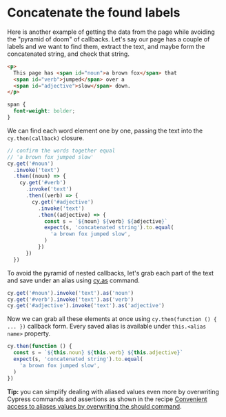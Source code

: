 # Concatenate the found labels

Here is another example of getting the data from the page while avoiding the "pyramid of doom" of callbacks. Let's say our page has a couple of labels and we want to find them, extract the text, and maybe form the concatenated string, and check that string.

<!-- fiddle Concatenate the found labels -->

```html
<p>
  This page has <span id="noun">a brown fox</span> that
  <span id="verb">jumped</span> over a
  <span id="adjective">slow</span> down.
</p>
```

```css hide
span {
  font-weight: bolder;
}
```

We can find each word element one by one, passing the text into the `cy.then(callback)` closure.

```js skip
// confirm the words together equal
// 'a brown fox jumped slow'
cy.get('#noun')
  .invoke('text')
  .then((noun) => {
    cy.get('#verb')
      .invoke('text')
      .then((verb) => {
        cy.get('#adjective')
          .invoke('text')
          .then((adjective) => {
            const s = `${noun} ${verb} ${adjective}`
            expect(s, 'concatenated string').to.equal(
              'a brown fox jumped slow',
            )
          })
      })
  })
```

To avoid the pyramid of nested callbacks, let's grab each part of the text and save under an alias using [cy.as](https://on.cypress.io/as) command.

```js
cy.get('#noun').invoke('text').as('noun')
cy.get('#verb').invoke('text').as('verb')
cy.get('#adjective').invoke('text').as('adjective')
```

Now we can grab all these elements at once using `cy.then(function () { ... })` callback form. Every saved alias is available under `this.<alias name>` property.

```js
cy.then(function () {
  const s = `${this.noun} ${this.verb} ${this.adjective}`
  expect(s, 'concatenated string').to.equal(
    'a brown fox jumped slow',
  )
})
```

<!-- fiddle-end -->

**Tip:** you can simplify dealing with aliased values even more by overwriting Cypress commands and assertions as shown in the recipe [Convenient access to aliases values by overwriting the should command](./overwrite-should.md).
